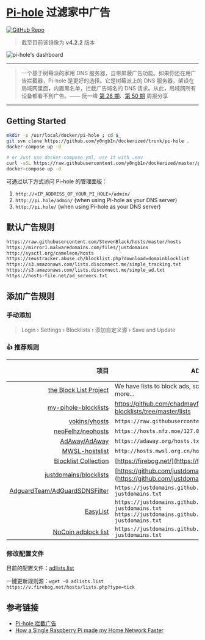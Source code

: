 # [Pi-hole](https://pi-hole.net/) 过滤家中广告

[![GitHub Repo](https://flat.badgen.net/github/tag/pi-hole/docker-pi-hole?icon=github&label=pi-hole/docker-pi-hole)](https://github.com/pi-hole/docker-pi-hole)

> 截至目前该镜像为 **v4.2.2** 版本

![pi-hole's dashboard](https://i0.wp.com/pi-hole.net/wp-content/uploads/2018/12/dashboard.png)

---

> 一个基于树莓派的家用 DNS 服务器，自带屏蔽广告功能。如果你还在用广告拦截器，Pi-hole 是更好的选择。它是树莓派上的 DNS 服务器，架设在局域网里面，内置黑名单，拦截广告域名的 DNS 请求。从此，局域网所有设备都看不到广告。—— 阮一峰 [第 26 期](https://github.com/ruanyf/weekly/blame/581075100e67447a2bdca9d1ef89cca8cca7932f/docs/issue-26.md#L144-L146)、[第 50 期](https://github.com/ruanyf/weekly/blame/f49a7f06039feee431c2761bbbdbe98fe7152b10/docs/issue-50.md#L160-L162) 周报分享

---

## Getting Started

```bash
mkdir -p /usr/local/docker/pi-hole ; cd $_
git svn clone https://github.com/y0ngb1n/dockerized/trunk/pi-hole .
docker-compose up -d

# or Just use docker-compose.yml, use it with .env
curl -sSL https://raw.githubusercontent.com/y0ngb1n/dockerized/master/pi-hole/docker-compose.yml > docker-compose.yml
docker-compose up -d
```

可通过以下方式访问 Pi-hole 的管理面板：

1. `http://<IP_ADDRESS_OF_YOUR_PI_HOLE>/admin/`
2. `http://pi.hole/admin/` (when using Pi-hole as your DNS server)
3. `http://pi.hole/` (when using Pi-hole as your DNS server)

## 默认广告规则

```txt
https://raw.githubusercontent.com/StevenBlack/hosts/master/hosts
https://mirror1.malwaredomains.com/files/justdomains
http://sysctl.org/cameleon/hosts
https://zeustracker.abuse.ch/blocklist.php?download=domainblocklist
https://s3.amazonaws.com/lists.disconnect.me/simple_tracking.txt
https://s3.amazonaws.com/lists.disconnect.me/simple_ad.txt
https://hosts-file.net/ad_servers.txt
```

## 添加广告规则

### 手动添加

> Login › Settings › Blocklists › 添加自定义源 › Save and Update

### :+1: 推荐规则

项目 | AD 文件地址 | 推荐
--: | --- | :-:
[the Block List Project](https://blocklist.site/app/) | We have lists to block ads, scams, porn, malware, ransomware & more... | ❤
[my-pihole-blocklists](https://github.com/chadmayfield/my-pihole-blocklists) | <https://github.com/chadmayfield/my-pihole-blocklists/tree/master/lists>
[vokins/yhosts](https://github.com/vokins/yhosts) |  `https://raw.githubusercontent.com/vokins/yhosts/master/hosts`
[neoFelhz/neohosts](https://github.com/neofelhz/neohosts) | `https://hosts.nfz.moe/127.0.0.1/full/hosts`
[AdAway/AdAway](https://github.com/AdAway/AdAway) | `https://adaway.org/hosts.txt`
[MWSL-hostslist](http://www.mwsl.org.cn/mwsl-hostslist/) | `http://hosts.mwsl.org.cn/hosts.txt`
[Blocklist Collection](https://firebog.net/) | [https://firebog.net/](https://firebog.net/)
[justdomains/blocklists](https://github.com/justdomains/blocklists) | [https://github.com/justdomains/blocklists](https://github.com/justdomains/blocklists)
[AdguardTeam/AdGuardSDNSFilter](https://github.com/AdguardTeam/AdguardSDNSFilter) | `https://justdomains.github.io/blocklists/lists/adguarddns-justdomains.txt`
[EasyList](https://easylist.to/) | `https://justdomains.github.io/blocklists/lists/easylist-justdomains.txt`</br>`https://justdomains.github.io/blocklists/lists/easyprivacy-justdomains.txt`
[NoCoin adblock list](https://github.com/hoshsadiq/adblock-nocoin-list) | `https://justdomains.github.io/blocklists/lists/nocoin-justdomains.txt`

### 修改配置文件

目前的配置文件：[adlists.list](./config/adlists.list)

一键更新规则源：`wget -O adlists.list https://v.firebog.net/hosts/lists.php?type=tick`

## 参考链接

- [Pi-hole 拦截广告](https://www.troyhunt.com/mmm-pi-hole/)
- [How a Single Raspberry Pi made my Home Network Faster](https://www.brianchristner.io/how-a-single-raspberry-pi-made-my-home-network-faster/)
